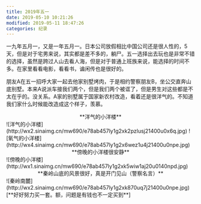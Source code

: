 ```yaml
---
title: 2019年五一
date: 2019-05-10 10:21:26
modified: 2019-05-11 18:47:26
categories: 纪录
---
```

一九年五月一，又是一年五月一。日本公司放假相比中国公司还是很人性的，5天，但是对于宅男来说，其实都是差不多的，躺尸。五一选择出去玩也是非常不错的选择，虽然是跨过人山去看人海，但是对于普通上班族来说，能选择的时间不多。在家里看看电影，看看书，谝闲传也是很好的。

朋友A在五一招呼大家一起去他家别墅烤肉，于是相约警察朋友B，坐公交直奔山底别墅。本来A说派车接我们两个，但是我们两个被诓了，但是男生对这些都是不太在乎的。没关系。A家的别墅属于国家新农村改造，看着还是很洋气的。不知道我们家什么时候能改造成这个样子，羡慕。
<center>**洋气的小洋楼**</center>
![洋气的小洋楼](http://wx2.sinaimg.cn/mw690/e78ab457ly1g2xk2pzlusj21400u0x6q.jpg)
![氧气的小洋楼](http://wx4.sinaimg.cn/mw690/e78ab457ly1g2x6wez1u4j21400u0npe.jpg)
<center>**傍晚的小洋楼很安静**</center>
![傍晚的小洋楼](http://wx1.sinaimg.cn/mw690/e78ab457ly1g2xk5wiw1aj20u0140npd.jpg)
<center>**秦岭山底的风景很好，真是开门见山（警察名言）**</center>
![秦岭南麓](http://wx2.sinaimg.cn/mw690/e78ab457ly1g2xk870uq7j21400u0npe.jpg)
[**好好努力买一套。额，问题是有钱也不一定买到**]